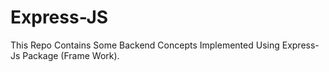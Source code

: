 # Express-JS
This Repo Contains Some Backend Concepts Implemented Using Express-Js Package (Frame Work).
